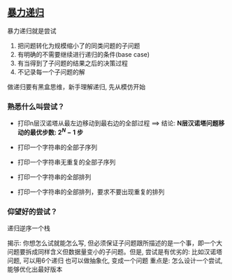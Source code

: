 ## [暴力递归](https://www.bilibili.com/video/BV1PfvaejEYM)

暴力递归就是尝试  

1. 把问题转化为规模缩小了的同类问题的子问题  
2. 有明确的不需要继续进行递归的条件(base case)  
3. 有当得到了子问题的结果之后的决策过程  
4. 不记录每一个子问题的解  

做递归要有黑盒思维，新手理解递归, 先从模仿开始

### 熟悉什么叫尝试？

- 打印n层汉诺塔从最左边移动到最右边的全部过程 ==> 结论: **N层汉诺塔问题移动的最优步数: $2^N -1$ 步**

- 打印一个字符串的全部子序列
- 打印一个字符串无重复的全部子序列
- 打印一个字符串的全部排列
- 打印一个字符串的全部排列，要求不要出现重复的排列

### 仰望好的尝试？

递归逆序一个栈

揭示: 你想怎么试就能怎么写, 但必须保证子问题跟所描述的是一个事，即一个大问题要拆成同样含义但数据量变小的子问题。但是, 尝试是有优劣的:  比如汉诺塔问题, 可以用6个递归  也可以做抽象化, 变成一个问题 重点是: 怎么设计一个尝试, 能够优化出最好版本  


